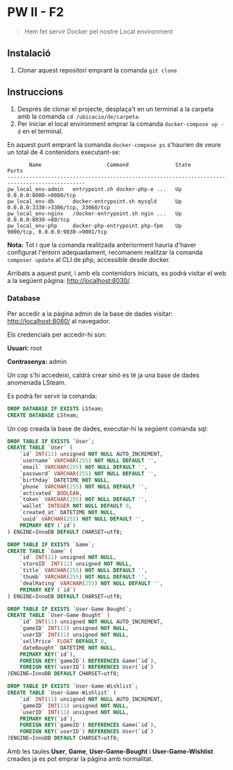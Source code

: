# PW II - F2
> Hem fet servir Docker pel nostre Local environment

## Instalació

1. Clonar aquest repositori emprant la comanda `git clone`

## Instruccions

1. Després de clonar el projecte, desplaça't en un terminal a la carpeta amb la comanda `cd /ubicacio/de/carpeta`.
2. Per iniciar el local environment emprar la comanda `docker-compose up -d` en el terminal.

En aquest punt emprant la comanda `docker-compose ps` s'haurien de veure un total de 4 contenidors executant-se:

```
       Name                     Command               State                 Ports              
-----------------------------------------------------------------------------------------------
pw_local_env-admin   entrypoint.sh docker-php-e ...   Up      0.0.0.0:8080->8080/tcp           
pw_local_env-db      docker-entrypoint.sh mysqld      Up      0.0.0.0:3330->3306/tcp, 33060/tcp
pw_local_env-nginx   /docker-entrypoint.sh ngin ...   Up      0.0.0.0:8030->80/tcp             
pw_local_env-php     docker-php-entrypoint php-fpm    Up      9000/tcp, 0.0.0.0:9030->9001/tcp
```

**Nota:** Tot i que la comanda realitzada anteriorment hauria d'haver configurat l'entorn adequadament, recomanem realitzar la comanda `composer update` al CLI de php, accessible desde docker.

Arribats a aquest punt, i amb els contenidors iniciats, es podrà visitar el web a la següent pàgina: [http://localhost:8030/](http://localhost:8030/).

### Database

Per accedir a la pàgina admin de la base de dades visitar: [http://localhost:8080/](http://localhost:8080/) al navegador.

Els credencials per accedir-hi son:

**Usuari:** root

**Contrasenya:** admin

Un cop s'hi accedeixi, caldrà crear sinó es té ja una base de dades anomenada LSteam.

Es podrà fer servir la comanda:

```sql
DROP DATABASE IF EXISTS LSteam;
CREATE DATABASE LSteam;
```

Un cop creada la base de dades, executar-hi la següent comanda sql:

```sql
DROP TABLE IF EXISTS `User`;
CREATE TABLE `User` (
    `id` INT(11) unsigned NOT NULL AUTO_INCREMENT,
    `username` VARCHAR(255) NOT NULL DEFAULT '',
    `email` VARCHAR(255) NOT NULL DEFAULT '',
    `password` VARCHAR(255) NOT NULL DEFAULT '',
    `birthday` DATETIME NOT NULL,
    `phone` VARCHAR(255) NOT NULL DEFAULT '',
    `activated` BOOLEAN,
    `token` VARCHAR(255) NOT NULL DEFAULT '',
    `wallet` INTEGER NOT NULL DEFAULT 0,
    `created_at` DATETIME NOT NULL,
    `uuid` VARCHAR(255) NOT NULL DEFAULT '',
    PRIMARY KEY (`id`)
) ENGINE=InnoDB DEFAULT CHARSET=utf8;

DROP TABLE IF EXISTS `Game`;
CREATE TABLE `Game` (
    `id` INT(11) unsigned NOT NULL,
    `storeID` INT(11) unsigned NOT NULL,
    `title` VARCHAR(255) NOT NULL DEFAULT '',
    `thumb` VARCHAR(255) NOT NULL DEFAULT '',
    `dealRating` VARCHAR(255) NOT NULL DEFAULT '',
    PRIMARY KEY (`id`)
) ENGINE=InnoDB DEFAULT CHARSET=utf8;

DROP TABLE IF EXISTS `User-Game-Bought`;
CREATE TABLE `User-Game-Bought` (
    `id` INT(11) unsigned NOT NULL AUTO_INCREMENT,
    `gameID` INT(11) unsigned NOT NULL,
    `userID` INT(11) unsigned NOT NULL,
    `sellPrice` FLOAT DEFAULT 0,
    `dateBought` DATETIME NOT NULL,
    PRIMARY KEY(`id`),
    FOREIGN KEY(`gameID`) REFERENCES Game(`id`),
    FOREIGN KEY(`userID`) REFERENCES User(`id`)
)ENGINE=InnoDB DEFAULT CHARSET=utf8;

DROP TABLE IF EXISTS `User-Game-Wishlist`;
CREATE TABLE `User-Game-Wishlist` (
    `id` INT(11) unsigned NOT NULL AUTO_INCREMENT,
    `gameID` INT(11) unsigned NOT NULL,
    `userID` INT(11) unsigned NOT NULL,
    PRIMARY KEY(`id`),
    FOREIGN KEY(`gameID`) REFERENCES Game(`id`),
    FOREIGN KEY(`userID`) REFERENCES User(`id`)
)ENGINE=InnoDB DEFAULT CHARSET=utf8;
```

Amb les taules **User**, **Game**, **User-Game-Bought** i **User-Game-Wishlist**  creades ja es pot emprar la pàgina amb normalitat.